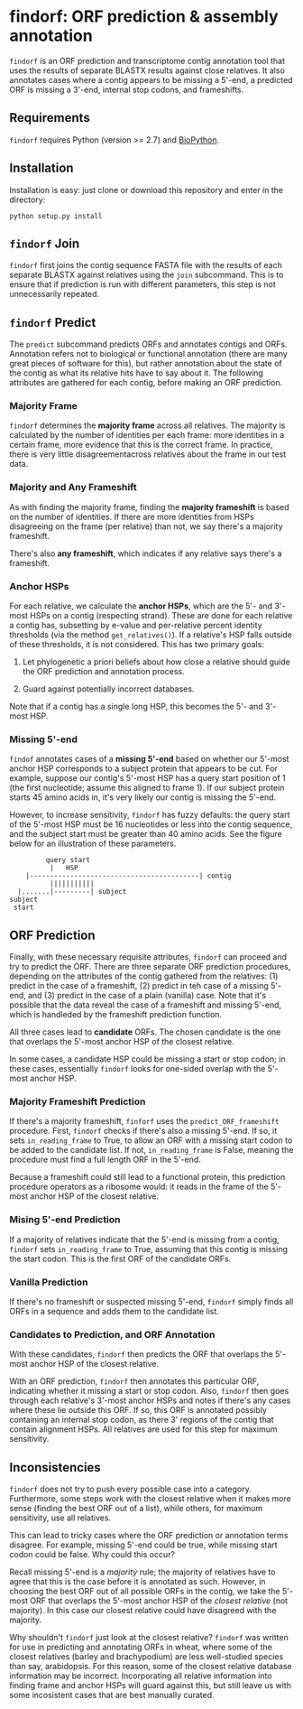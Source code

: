 # findorf: ORF prediction & assembly annotation

`findorf` is an ORF prediction and transcriptome contig annotation
tool that uses the results of separate BLASTX results against close
relatives. It also annotates cases where a contig appears to be
missing a 5'-end, a predicted ORF is missing a 3'-end, internal stop
codons, and frameshifts.

## Requirements

`findorf` requires Python (version >= 2.7) and
[BioPython](http://biopython.org).

## Installation

Installation is easy: just clone or download this repository and enter
in the directory:

    python setup.py install

## `findorf` Join

`findorf` first joins the contig sequence FASTA file with the results
of each separate BLASTX against relatives using the `join`
subcommand. This is to ensure that if prediction is run with different
parameters, this step is not unnecessarily repeated.

## `findorf` Predict

The `predict` subcommand predicts ORFs and annotates contigs and
ORFs. Annotation refers not to biological or functional annotation
(there are many great pieces of software for this), but rather
annotation about the state of the contig as what its relative hits
have to say about it. The following attributes are gathered for each
contig, before making an ORF prediction.

### Majority Frame

`findorf` determines the **majority frame** across all relatives. The
majority is calculated by the number of identities per each frame:
more identities in a certain frame, more evidence that this is the
correct frame. In practice, there is very little disagreementacross
relatives about the frame in our test data.

### Majority and Any Frameshift

As with finding the majority frame, finding the **majority
frameshift** is based on the number of identities. If there are more
identities from HSPs disagreeing on the frame (per relative) than not,
we say there's a majority frameshift.

There's also **any frameshift**, which indicates if any relative says
there's a frameshift.

### Anchor HSPs

For each relative, we calculate the **anchor HSPs**, which are the 5'-
and 3'-most HSPs on a contig (respecting strand). These are done for
each relative a contig has, subsetting by e-value and per-relative
percent identity thresholds (via the method `get_relatives()`). If a
relative's HSP falls outside of these thresholds, it is not
considered. This has two primary goals:

1. Let phylogenetic a priori beliefs about how close a relative should
guide the ORF prediction and annotation process.

2. Guard against potentially incorrect databases.

Note that if a contig has a single long HSP, this becomes the 5'- and
3'-most HSP.

### Missing 5'-end

`findof` annotates cases of a **missing 5'-end** based on whether our
5'-most anchor HSP corresponds to a subject protein that appears to be
cut. For example, suppose our contig's 5'-most HSP has a query start
position of 1 (the first nucleotide; assume this aligned to frame
1). If our subject protein starts 45 amino acids in, it's very likely
our contig is missing the 5'-end.

However, to increase sensitivity, `findorf` has fuzzy defaults: the
query start of the 5'-most HSP must be 16 nucleotides or less into the
contig sequence, and the subject start must be greater than 40 amino
acids. See the figure below for an illustration of these parameters.

          
             query start
              |   HSP
        |------------------------------------------| contig
              |||||||||||
      |.......|---------| subject
    subject
     start
        

## ORF Prediction

Finally, with these necessary requisite attributes, `findorf` can
proceed and try to predict the ORF. There are three separate ORF
prediction procedures, depending on the attributes of the contig
gathered from the relatives: (1) predict in the case of a frameshift,
(2) predict in teh case of a missing 5'-end, and (3) predict in the
case of a plain (vanilla) case. Note that it's possible that the data
reveal the case of a frameshift and missing 5'-end, which is handleded
by the frameshift prediction function.

All three cases lead to **candidate** ORFs. The chosen candidate is
the one that overlaps the 5'-most anchor HSP of the closest relative.

In some cases, a candidate HSP could be missing a start or stop codon;
in these cases, essentially `findorf` looks for one-sided overlap with
the 5'-most anchor HSP.

### Majority Frameshift Prediction

If there's a majority frameshift, `finforf` uses the
`predict_ORF_frameshift` procedure. First, `findorf` checks if there's
also a missing 5'-end. If so, it sets `in_reading_frame` to True, to
allow an ORF with a missing start codon to be added to the candidate
list. If not, `in_reading_frame` is False, meaning the procedure must
find a full length ORF in the 5'-end.

Because a frameshift could still lead to a functional protein, this
prediction procedure operators as a ribosome would: it reads in the
frame of the 5'-most anchor HSP of the closest relative.

### Mising 5'-end Prediction

If a majority of relatives indicate that the 5'-end is missing from a
contig, `findorf` sets `in_reading_frame` to True, assuming that this
contig is missing the start codon. This is the first ORF of the
candidate ORFs.

### Vanilla Prediction

If there's no frameshift or suspected missing 5'-end, `findorf` simply
finds all ORFs in a sequence and adds them to the candidate list.

### Candidates to Prediction, and ORF Annotation

With these candidates, `findorf` then predicts the ORF that overlaps
the 5'-most anchor HSP of the closest relative.

With an ORF prediction, `findorf` then annotates this particular ORF,
indicating whether it missing a start or stop codon. Also, `findorf`
then goes through each relative's 3'-most anchor HSPs and notes if
there's any cases where these lie outside this ORF. If so, this ORF is
annotated possibly containing an internal stop codon, as there 3'
regions of the contig that contain alignment HSPs. All relatives are
used for this step for maximum sensitivity.

## Inconsistencies 

`findorf` does not try to push every possible case into a
category. Furthermore, some steps work with the closest relative when
it makes more sense (finding the best ORF out of a list), while
others, for maximum sensitivity, use all relatives.

This can lead to tricky cases where the ORF prediction or annotation
terms disagree. For example, missing 5'-end could be true, while
missing start codon could be false. Why could this occur?

Recall missing 5'-end is a *majority* rule; the majority of relatives
have to agree that this is the case before it is annotated as
such. However, in choosing the best ORF out of all possible ORFs in
the contig, we take the 5'-most ORF that overlaps the 5'-most anchor
HSP of the *closest relative* (not majority). In this case our closest
relative could have disagreed with the majority.

Why shouldn't `findorf` just look at the closest relative? `findorf`
was written for use in predicting and annotating ORFs in wheat, where
some of the closest relatives (barley and brachypodium) are less
well-studied species than say, arabidopsis. For this reason, some of
the closest relative database information may be
incorrect. Incorporating all relative information into finding frame
and anchor HSPs will guard against this, but still leave us with some
incosistent cases that are best manually curated.